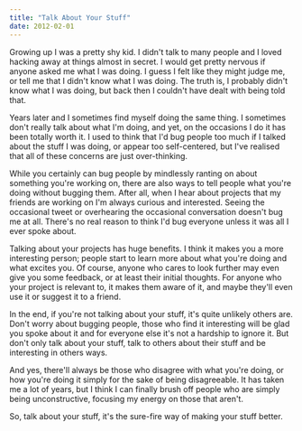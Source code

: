 ```yaml
---
title: "Talk About Your Stuff"
date: 2012-02-01
---
```


Growing up I was a pretty shy kid. I didn't talk to many people and I loved hacking away at things almost in secret. I would get pretty nervous if anyone asked me what I was doing. I guess I felt like they might judge me, or tell me that I didn't know what I was doing. The truth is, I probably didn't know what I was doing, but back then I couldn't have dealt with being told that.

Years later and I sometimes find myself doing the same thing. I sometimes don't really talk about what I'm doing, and yet, on the occasions I do it has been totally worth it. I used to think that I'd bug people too much if I talked about the stuff I was doing, or appear too self-centered, but I've realised that all of these concerns are just over-thinking.

While you certainly can bug people by mindlessly ranting on about something you're working on, there are also ways to tell people what you're doing without bugging them. After all, when I hear about projects that my friends are working on I'm always curious and interested. Seeing the occasional tweet or overhearing the occasional conversation doesn't bug me at all. There's no real reason to think I'd bug everyone unless it was all I ever spoke about.

Talking about your projects has huge benefits. I think it makes you a more interesting person; people start to learn more about what you're doing and what excites you. Of course, anyone who cares to look further may even give you some feedback, or at least their initial thoughts. For anyone who your project is relevant to, it makes them aware of it, and maybe they'll even use it or suggest it to a friend.

In the end, if you're not talking about your stuff, it's quite unlikely others are. Don't worry about bugging people, those who find it interesting will be glad you spoke about it and for everyone else it's not a hardship to ignore it. But don't only talk about your stuff, talk to others about their stuff and be interesting in others ways.

And yes, there'll always be those who disagree with what you're doing, or how you're doing it simply for the sake of being disagreeable. It has taken me a lot of years, but I think I can finally brush off people who are simply being unconstructive, focusing my energy on those that aren't.

So, talk about your stuff, it's the sure-fire way of making your stuff better.
